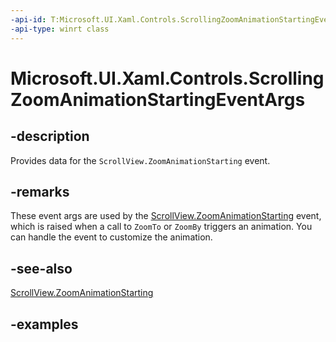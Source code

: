 ```yaml
---
-api-id: T:Microsoft.UI.Xaml.Controls.ScrollingZoomAnimationStartingEventArgs
-api-type: winrt class
---
```


# Microsoft.UI.Xaml.Controls.ScrollingZoomAnimationStartingEventArgs

<!--
public sealed class ScrollingZoomAnimationStartingEventArgs
-->

## -description

Provides data for the `ScrollView.ZoomAnimationStarting` event.

## -remarks

These event args are used by the [ScrollView.ZoomAnimationStarting](scrollview_zoomanimationstarting.md) event, which is raised when a call to `ZoomTo` or `ZoomBy` triggers an animation. You can handle the event to customize the animation.

## -see-also

[ScrollView.ZoomAnimationStarting](scrollview_zoomanimationstarting.md)

## -examples


